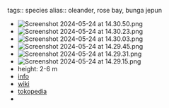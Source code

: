 tags:: species
alias:: oleander, rose bay, bunga jepun

- ![Screenshot 2024-05-24 at 14.30.50.png](https://peach-geographical-bat-397.mypinata.cloud/ipfs/QmPE43wwzEavSueHhrW6up3GBgDwEmYVmNk6g7VTKNV3Q7)
- ![Screenshot 2024-05-24 at 14.30.23.png](https://peach-geographical-bat-397.mypinata.cloud/ipfs/QmQypi8PPdhcW3yMxeJ6QQ4r9XcRc761rFFtGZowybw6y1)
- ![Screenshot 2024-05-24 at 14.30.03.png](https://peach-geographical-bat-397.mypinata.cloud/ipfs/QmcCERLTqjELffrj8uzoCiibM4NXKWGczoDta8kj7ez75S)
- ![Screenshot 2024-05-24 at 14.29.45.png](https://peach-geographical-bat-397.mypinata.cloud/ipfs/QmSYr8DD1HPH8rM1c1mKieSHeHgFQ2dKYRS3aPELhtCyWT)
- ![Screenshot 2024-05-24 at 14.29.31.png](https://peach-geographical-bat-397.mypinata.cloud/ipfs/QmWk6m27np7dfAVZ5d3RjFwzkpoNRNr64QHGu3xXZPriGU)
- ![Screenshot 2024-05-24 at 14.29.15.png](https://peach-geographical-bat-397.mypinata.cloud/ipfs/QmRRnagiBaYW1fw1jQPFKxgSHwwzguS3XKxwQNkNXCcoLy)
- height: 2-6 m
- [info](http://www.plantsofasia.com/index/nerium_oleander/0-618)
- [wiki](https://en.wikipedia.org/wiki/Nerium)
- [tokopedia](https://www.tokopedia.com/jovitta/nerium-oleander-bunga-jepun-jpun-mentega-tanaman-hias-bibit-2030?extParam=ivf%3Dfalse%26src%3Dsearch)
-